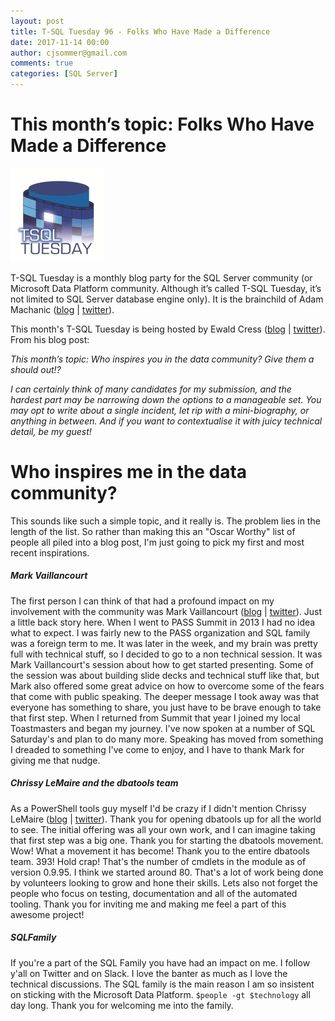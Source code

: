 ```yaml
---
layout: post
title: T-SQL Tuesday 96 - Folks Who Have Made a Difference
date: 2017-11-14 00:00
author: cjsommer@gmail.com
comments: true
categories: [SQL Server]
---
```

# This month’s topic: Folks Who Have Made a Difference

[img_tsql2sday_logo]: /img/TSQLTuesday.jpg
[url_am_blog]: http://sqlblog.com/blogs/adam_machanic/
[url_am_twitter]: https://twitter.com/AdamMachanic

[url_host_blog]: https://sqlonice.com/tsql-tuesday-96-folks-who-have-made-a-difference/
[url_host_twitter]: https://twitter.com/sqlOnIce

[url_markv_blog]: http://markvsql.com/
[url_markv_twitter]: https://twitter.com/markvsql

[url_cl_blog]: https://dbatools.io/
[url_cl_twitter]: https://twitter.com/cl

![T-SQL Tuesday][img_tsql2sday_logo]

T-SQL Tuesday is a monthly blog party for the SQL Server community (or Microsoft Data Platform community. Although it’s called T-SQL Tuesday, it’s not limited to SQL Server database engine only). It is the brainchild of Adam Machanic ([blog][url_am_blog] &#124; [twitter][url_am_twitter]).

This month's T-SQL Tuesday is being hosted by Ewald Cress ([blog][url_host_blog] &#124; [twitter][url_host_twitter]). From his blog post:

_This month’s topic: Who inspires you in the data community? Give them a should out!?_

_I can certainly think of many candidates for my submission, and the hardest part may be narrowing down the options to a manageable set. You may opt to write about a single incident, let rip with a mini-biography, or anything in between. And if you want to contextualise it with juicy technical detail, be my guest!_

# Who inspires me in the data community?
This sounds like such a simple topic, and it really is. The problem lies in the length of the list. So rather than making this an "Oscar Worthy" list of people all piled into a blog post, I'm just going to pick my first and most recent inspirations. 

##### Mark Vaillancourt
The first person I can think of that had a profound impact on my involvement with the community was Mark Vaillancourt ([blog][url_markv_blog] &#124; [twitter][url_markv_twitter]). Just a little back story here. When I went to PASS Summit in 2013 I had no idea what to expect. I was fairly new to the PASS organization and SQL family was a foreign term to me. It was later in the week, and my brain was pretty full with technical stuff, so I decided to go to a non technical session. It was Mark Vaillancourt's session about how to get started presenting. Some of the session was about building slide decks and technical stuff like that, but Mark also offered some great advice on how to overcome some of the fears that come with public speaking. The deeper message I took away was that everyone has something to share, you just have to be brave enough to take that first step. When I returned from Summit that year I joined my local Toastmasters and began my journey. I've now spoken at a number of SQL Saturday's and plan to do many more. Speaking has moved from something I dreaded to something I've come to enjoy, and I have to thank Mark for giving me that nudge.

##### Chrissy LeMaire and the dbatools team
As a PowerShell tools guy myself I'd be crazy if I didn't mention Chrissy LeMaire ([blog][url_cl_blog] &#124; [twitter][url_cl_twitter]). Thank you for opening dbatools up for all the world to see. The initial offering was all your own work, and I can imagine taking that first step was a big one. Thank you for starting the dbatools movement. Wow! What a movement it has become! Thank you to the entire dbatools team. 393! Hold crap! That's the number of cmdlets in the module as of version 0.9.95. I think we started around 80. That's a lot of work being done by volunteers looking to grow and hone their skills. Lets also not forget the people who focus on testing, documentation and all of the automated tooling. Thank you for inviting me and making me feel a part of this awesome project!

##### SQLFamily
If you're a part of the SQL Family you have had an impact on me. I follow y'all on Twitter and on Slack. I love the banter as much as I love the technical discussions. The SQL family is the main reason I am so insistent on sticking with the Microsoft Data Platform. `$people -gt $technology` all day long. Thank you for welcoming me into the family.